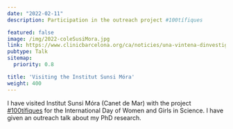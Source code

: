 ```yaml
---
date: "2022-02-11"
description: Participation in the outreach project #100tífiques

featured: false
image: /img/2022-coleSusiMora.jpg
link: https://www.clinicbarcelona.org/ca/noticies/una-vintena-dinvestigadores-de-lidibaps-participaran-en-el-projecte-de-divulgacio-100tifiques-1
pubtype: Talk
sitemap:
  priority: 0.8

title: 'Visiting the Institut Sunsi Móra'
weight: 400
---
```


I have visited Institut Sunsi Móra (Canet de Mar) with the project [#100tífiques](https://www.donesiciencia.cat/100tifiques/) for the International Day of Women and Girls in Science. I have given an outreach talk about my PhD research.

